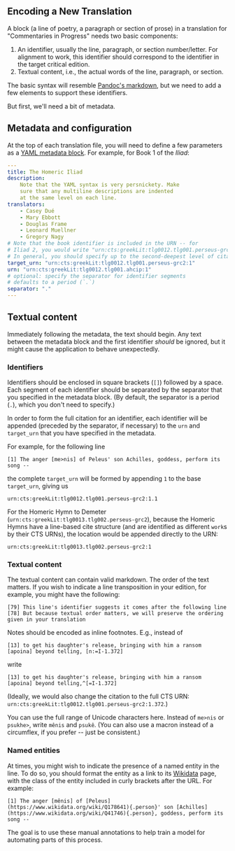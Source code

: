Encoding a New Translation
------

A block (a line of poetry, a paragraph or section of prose) in a translation for "Commentaries in Progress" needs two basic components:

1. An identifier, usually the line, paragraph, or section number/letter. For alignment to work, this identifier should correspond to the identifier in the target critical edition.
2. Textual content, i.e., the actual words of the line, paragraph, or section.

The basic syntax will resemble [Pandoc's markdown](https://pandoc.org/MANUAL.html#pandocs-markdown), but we need to add a few elements to support these identifiers.

But first, we'll need a bit of metadata.

## Metadata and configuration

At the top of each translation file, you will need to define a few parameters as a [YAML metadata block](https://pandoc.org/MANUAL.html#extension-yaml_metadata_block). For example, for Book 1 of the _Iliad_:

```yaml
---
title: The Homeric Iliad
description:
    Note that the YAML syntax is very persnickety. Make
    sure that any multiline descriptions are indented
    at the same level on each line.
translators:
    - Casey Dué
    - Mary Ebbott
    - Douglas Frame
    - Leonard Muellner
    - Gregory Nagy
# Note that the book identifier is included in the URN -- for
# Iliad 2, you would write "urn:cts:greekLit:tlg0012.tlg001.perseus-grc2:2"
# In general, you should specify up to the second-deepest level of citation in the work. For the Homeric epics, that means specifying up to the book; for the Homeric Hymns, that means specifying the hymn (which, perhaps confusingly, occurs in the CTS URN work fragment).
target_urn: "urn:cts:greekLit:tlg0012.tlg001.perseus-grc2:1"
urn: "urn:cts:greekLit:tlg0012.tlg001.ahcip:1"
# optional: specify the separator for identifier segments
# defaults to a period (`.`)
separator: "."
---
```

## Textual content

Immediately following the metadata, the text should begin. Any text between the metadata block and the first identifier _should_ be ignored, but it might cause the application to behave unexpectedly.

### Identifiers

Identifiers should be enclosed in square brackets (`[]`) followed by a space. Each segment of each identifier should be separated by the separator that you specified in the metadata block. (By default, the separator is a period (`.`), which you don't need to specify.)

In order to form the full citation for an identifier, each identifier will be appended (preceded by the separator, if necessary) to the `urn` and `target_urn` that you have specified in the metadata.

For example, for the following line

```
[1] The anger [me>nis] of Peleus' son Achilles, goddess, perform its song --
```

the complete `target_urn` will be formed by appending `1` to the base `target_urn`, giving us

```
urn:cts:greekLit:tlg0012.tlg001.perseus-grc2:1.1
```

For the Homeric Hymn to Demeter (`urn:cts:greekLit:tlg0013.tlg002.perseus-grc2`), because the Homeric Hymns have a line-based cite structure (and are identified as different `work`s by their CTS URNs), the location would be appended directly to the URN:

```
urn:cts:greekLit:tlg0013.tlg002.perseus-grc2:1
```

### Textual content

The textual content can contain valid markdown. The order of the text matters. If you wish to indicate a line transposition in your edition, for example, you might have the following:

```
[79] This line's identifier suggests it comes after the following line
[78] But because textual order matters, we will preserve the ordering given in your translation
```

 Notes should be encoded as inline footnotes. E.g., instead of

```
[13] to get his daughter's release, bringing with him a ransom [apoina] beyond telling, [n:=I-1.372]
```

write

```
[13] to get his daughter's release, bringing with him a ransom [apoina] beyond telling,^[=I-1.372]
```

(Ideally, we would also change the citation to the full CTS URN: `urn:cts:greekLit:tlg0012.tlg001.perseus-grc2:1.372`.)

You can use the full range of Unicode characters here. Instead of `me>nis` or `psukhe>`, write `mênis` and `psukê`. (You can also use a macron instead of a circumflex, if you prefer -- just be consistent.)

### Named entities

At times, you might wish to indicate the presence of a named entity in the line. To do so, you should format the entity as a link to its [Wikidata](https://wikidata.org) page, with the class of the entity included in curly brackets after the URL. For example:

```
[1] The anger [mênis] of [Peleus](https://www.wikidata.org/wiki/Q178641){.person}' son [Achilles](https://www.wikidata.org/wiki/Q41746){.person}, goddess, perform its song --
```

The goal is to use these manual annotations to help train a model for automating parts of this process.